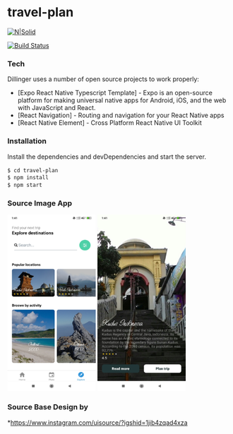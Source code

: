 # travel-plan

[![N|Solid](https://upload.wikimedia.org/wikipedia/commons/thumb/a/a7/React-icon.svg/330px-React-icon.svg.png)](https://reactnative.dev/)

[![Build Status](https://travis-ci.org/joemccann/dillinger.svg?branch=master)](https://travis-ci.org/joemccann/dillinger)


### Tech

Dillinger uses a number of open source projects to work properly:

* [Expo React Native Typescript Template] - Expo is an open-source platform for making universal native apps for Android, iOS, and the web with JavaScript and React.
* [React Navigation] - Routing and navigation for your React Native apps
* [React Native Element] - Cross Platform React Native UI Toolkit

### Installation

Install the dependencies and devDependencies and start the server.

```sh
$ cd travel-plan
$ npm install
$ npm start
```


### Source Image App

<img src="./Screenshot_2020-11-20-01-41-42-049_com.mikasa69.MyTSProject.jpg" width="200" height="400" />
<img src="Screenshot_2020-11-20-01-41-08-367_com.mikasa69.MyTSProject.jpg" width="200" height="400" />


### Source Base Design by

*https://www.instagram.com/uisource/?igshid=1jib4zqad4xza
